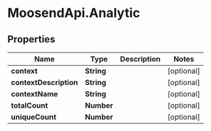 # MoosendApi.Analytic

## Properties
Name | Type | Description | Notes
------------ | ------------- | ------------- | -------------
**context** | **String** |  | [optional] 
**contextDescription** | **String** |  | [optional] 
**contextName** | **String** |  | [optional] 
**totalCount** | **Number** |  | [optional] 
**uniqueCount** | **Number** |  | [optional] 



